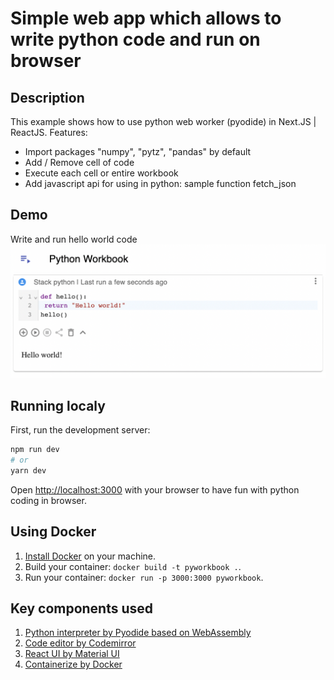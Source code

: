 # Simple web app which allows to write python code and run on browser

## Description
This example shows how to use python web worker (pyodide) in Next.JS | ReactJS.
Features:
- Import packages "numpy", "pytz", "pandas" by default
- Add / Remove cell of code
- Execute each cell or entire workbook
- Add javascript api for using in python: sample function fetch_json

## Demo
Write and run hello world code
![Demo](/docs/demo.png?raw=true)

## Running localy
First, run the development server:

```bash
npm run dev
# or
yarn dev
```
Open [http://localhost:3000](http://localhost:3000) with your browser to have fun with python coding in browser.

## Using Docker

1. [Install Docker](https://docs.docker.com/get-docker/) on your machine.
2. Build your container: `docker build -t pyworkbook .`.
3. Run your container: `docker run -p 3000:3000 pyworkbook`.

## Key components used
1. [Python interpreter by Pyodide based on WebAssembly](https://pyodide.org/en/stable/)
2. [Code editor by Codemirror](https://codemirror.net)
3. [React UI by Material UI](https://mui.com/)
4. [Containerize by Docker](https://www.docker.com)